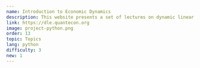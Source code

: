 ```yaml
---
name: Introduction to Economic Dynamics
description: This website presents a set of lectures on dynamic linear economies and tools needed for this class of economic models.
link: https://dle.quantecon.org
image: project-python.png
order: 13
topic: Topics
lang: python
difficulty: 3
new: 1
---
```

